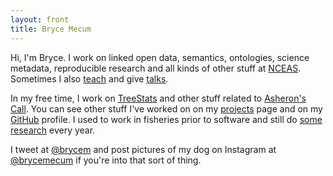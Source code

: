 ```yaml
---
layout: front
title: Bryce Mecum
---
```


Hi, I'm Bryce.
I work on linked open data, semantics, ontologies, science metadata, reproducible research and all kinds of other stuff at [NCEAS](https://www.nceas.ucsb.edu/). Sometimes I also [teach](/teaching) and give [talks](/talks).

In my free time, I work on [TreeStats](http://treestats.net) and other stuff related to [Asheron's Call](https://en.wikipedia.org/wiki/Asheron%27s_Call). You can see other stuff I've worked on on my [projects](/projects) page and on my [GitHub](https://github.com/amoeba) profile. I used to work in fisheries prior to software and still do [some research](http://www.aoos.org/2018-run-timing-outlook-and-forecast-summary-chinook-salmon-yukon-river-delta/) every year.

I tweet at [@brycem](https://twitter.com/brycem) and post pictures of my dog on Instagram at [@brycemecum](https://www.instagram.com/brycemecum/) if you're into that sort of thing.